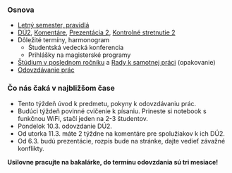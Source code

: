### Osnova

- [Letný semester, pravidlá](./Pravidlá_LS.md)
- [DÚ2](./DÚ2.md), [Komentáre](./Komentáre.md), [Prezentácia 2](./Prezentácia_2.md),
  [Kontrolné stretnutie 2](./Kontrolné_stretnutie_2.md)
- Dôležité termíny, harmonogram
  - Študentská vedecká konferencia
  - Prihlášky na magisterské programy
- [Štúdium v poslednom ročníku](./Štúdium_v_poslednom_ročníku.md) a [Rady k samotnej práci](./Rady_k_samotnej_práci.md) (opakovanie)
- [Odovzdávanie prác](./Odovzdávanie_prác.md)

### Čo nás čaká v najbližšom čase

- Tento týždeň úvod k predmetu, pokyny k odovzdávaniu prác.
- Budúci týždeň povinné cvičenie k písaniu. Prineste si notebook s funkčnou WiFi, stačí jeden na 2-3 študentov.
- Pondelok 10.3. odovzdanie DÚ2.
- Od utorka 11.3. máte 2 týždne na komentáre pre spolužiakov k ich DÚ2.
- Od 6.3. budú prezentácie, rozpis bude na stránke, dajte vedieť závažné konflikty.

**Usilovne pracujte na bakalárke, do termínu odovzdania sú tri mesiace!**
